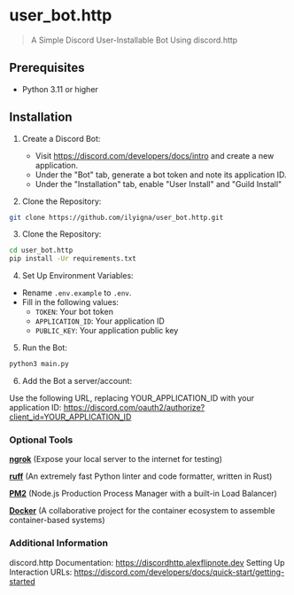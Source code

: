 # user_bot.http

> A Simple Discord User-Installable Bot Using discord.http

## Prerequisites

- Python 3.11 or higher

## Installation

1. Create a Discord Bot:

   - Visit <https://discord.com/developers/docs/intro> and create a new application.
   - Under the "Bot" tab, generate a bot token and note its application ID.
   - Under the "Installation" tab, enable "User Install" and "Guild Install"

2. Clone the Repository:

```bash
git clone https://github.com/ilyigna/user_bot.http.git
```

3. Clone the Repository:

```bash
cd user_bot.http
pip install -Ur requirements.txt
```

4. Set Up Environment Variables:

- Rename `.env.example` to `.env`.
- Fill in the following values:
  - `TOKEN`: Your bot token
  - `APPLICATION_ID`: Your application ID
  - `PUBLIC_KEY`: Your application public key

5. Run the Bot:

```bash
python3 main.py
```

6. Add the Bot a server/account:

Use the following URL, replacing YOUR_APPLICATION_ID with your application ID: <https://discord.com/oauth2/authorize?client_id=YOUR_APPLICATION_ID>

### Optional Tools

[**ngrok**](https://ngrok.com) (Expose your local server to the internet for testing)

[**ruff**](https://github.com/astral-sh/ruff) (An extremely fast Python linter and code formatter, written in Rust)

[**PM2**](https://pm2.io) (Node.js Production Process Manager with a built-in Load Balancer)

[**Docker**](https://www.docker.com) (A collaborative project for the container ecosystem to assemble container-based systems)

### Additional Information

discord.http Documentation: <https://discordhttp.alexflipnote.dev>
Setting Up Interaction URLs: <https://discord.com/developers/docs/quick-start/getting-started>
